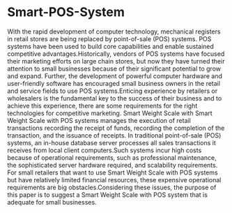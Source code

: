 # Smart-POS-System
With the rapid development of computer technology, mechanical registers in retail stores are being replaced by point-of-sale (POS) systems. POS systems have been used to build core capabilities and enable sustained competitive advantages.Historically, vendors of POS systems have focused their marketing efforts on large chain stores, but now they have turned their attention to small businesses because of their significant potential to grow and expand. Further, the development of powerful computer hardware and user-friendly software has encouraged small business owners in the retail and service fields to use POS systems.Enticing experience by retailers or wholesalers is the fundamental key to the success of their business and to achieve this experience, there are some requirements for the right technologies for competitive marketing. Smart Weight Scale with Smart Weight Scale with POS systems manages the execution of retail transactions recording the receipt of funds, recording the completion of the transaction, and the issuance of receipts. In traditional point-of-sale (POS) systems, an in-house database server processes all sales transactions it receives from local client computers.Such systems incur high costs because of operational requirements, such as professional maintenance, the sophisticated server hardware required, and scalability requirements. For small retailers that want to use Smart Weight Scale with POS systems but have relatively limited financial resources, these expensive operational requirements are big obstacles.Considering these issues, the purpose of this paper is to suggest a Smart Weight Scale with POS system that is adequate for small businesses.
